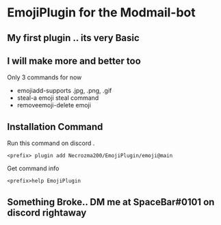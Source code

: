# EmojiPlugin for the Modmail-bot
## My first plugin .. its very Basic 
## I will make more and better too



Only 3 commands for now

- emojiadd-supports .jpg, .png, .gif
- steal-a emoji steal command
- removeemoji-delete emoji

## Installation Command


Run this command on discord .

```
<prefix> plugin add Necrozma200/EmojiPlugin/emoji@main
```

Get command info
```
<prefix>help EmojiPlugin
```

## Something Broke.. DM me at SpaceBar#0101 on discord rightaway


